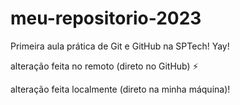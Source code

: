 # meu-repositorio-2023
Primeira aula prática de Git e GitHub na SPTech! Yay!

alteração feita no remoto (direto no GitHub) :zap:

alteração feita localmente (direto na minha máquina)!

